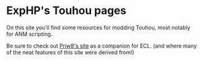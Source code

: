 # ExpHP's Touhou pages

On this site you'll find some resources for modding Touhou, most notably for ANM scripting.

Be sure to check out [Priw8's site](https://priw8.github.io) as a companion for ECL. (and where many of the neat features of this site were derived from!)
